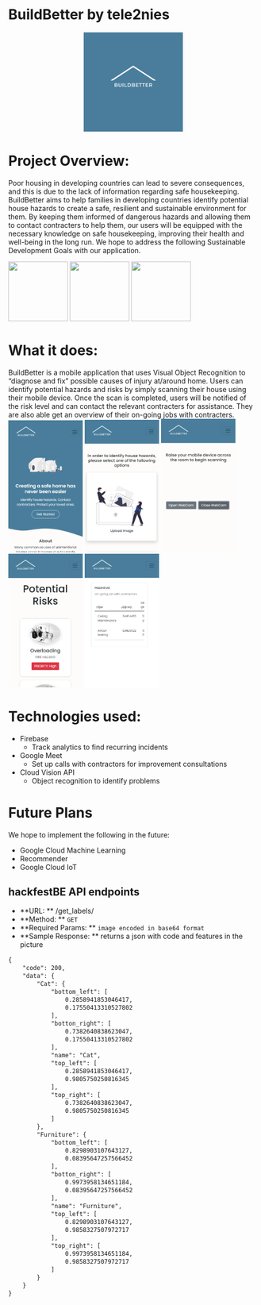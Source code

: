 # BuildBetter by tele2nies
<p align="center">
  <img src='ui/fe/img/BuildBetter.png' width = '200px' height = '200px'>
</p>

# Project Overview:
Poor housing in developing countries can lead to severe consequences, and this is due to the lack of information regarding safe housekeeping. BuildBetter aims to help families in developing countries identify potential house hazards to create a safe, resilient and sustainable environment for them. By keeping them informed of dangerous hazards and allowing them to contact contracters to help them, our users will be equipped with the necessary knowledge on safe housekeeping, improving their health and well-being in the long run. We hope to address the following Sustainable Development Goals with our application.
<br>

<img src = 'https://sustainabledevelopment.un.org/content/sdgsummit/images/E_SDG%20goals_icons-individual-rgb-03.png' width = '120px' height = '120px'>
<img src = 'https://sustainabledevelopment.un.org/content/sdgsummit/images/E_SDG%20goals_icons-individual-rgb-07.png' width = '120px' height = '120px' >
<img src = 'https://sustainabledevelopment.un.org/content/sdgsummit/images/E_SDG%20goals_icons-individual-rgb-11.png' width = '120px' height = '120px'>

# What it does:
BuildBetter is a mobile application that uses Visual Object Recognition to “diagnose and fix” possible causes of injury at/around home. Users can identify potential hazards and  risks by simply scanning their house using their mobile device. Once the scan is completed, users will be notified of the risk level and can contact the relevant contracters for assistance. They are also able get an overview of their on-going jobs with contracters.
<br>
<img src = 'ui/fe/img/screen1.png'  width = '150px'>
<img src = 'ui/fe/img/screen2.png'  width = '150px'>
<img src = 'ui/fe/img/screen3.png' width = '150px'>
<img src = 'ui/fe/img/screen4.png' width = '150px'>
<img src = 'ui/fe/img/screen6.png'  width = '150px'>


# Technologies used:
* Firebase
  * Track analytics to find recurring incidents
* Google Meet
  * Set up calls with contractors for improvement consultations
* Cloud Vision API
    * Object recognition to identify problems

# Future Plans
We hope to implement the following in the future:
* Google Cloud Machine Learning
* Recommender
* Google Cloud IoT


## hackfestBE API endpoints
* **URL: ** /get_labels/
* **Method: ** `GET`
* **Required Params: ** `image encoded in base64 format`
* **Sample Response: **  returns a json with code and features in the picture
```
{
    "code": 200,
    "data": {
        "Cat": {
            "bottom_left": [
                0.2858941853046417,
                0.17550413310527802
            ],
            "botton_right": [
                0.7382640838623047,
                0.17550413310527802
            ],
            "name": "Cat",
            "top_left": [
                0.2858941853046417,
                0.9805750250816345
            ],
            "top_right": [
                0.7382640838623047,
                0.9805750250816345
            ]
        },
        "Furniture": {
            "bottom_left": [
                0.8298903107643127,
                0.08395647257566452
            ],
            "botton_right": [
                0.9973958134651184,
                0.08395647257566452
            ],
            "name": "Furniture",
            "top_left": [
                0.8298903107643127,
                0.9858327507972717
            ],
            "top_right": [
                0.9973958134651184,
                0.9858327507972717
            ]
        }
    }
}
```

